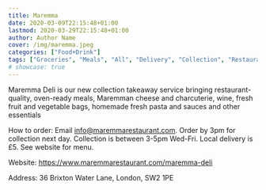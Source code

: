 ```yaml
---
title: Maremma
date: 2020-03-09T22:15:48+01:00
lastmod: 2020-03-29T22:15:48+01:00
author: Author Name
cover: /img/maremma.jpeg
categories: ["Food+Drink"]
tags: ["Groceries", "Meals", "All", "Delivery", "Collection", "Restaurant", "Tuscan", "fruit+veg", "Bread"]
# showcase: true
---
```


Maremma Deli is our new collection takeaway service bringing restaurant-quality, oven-ready meals, Maremman cheese and charcuterie, wine, fresh fruit and vegetable bags, homemade fresh pasta and sauces and other essentials

How to order: Email info@maremmarestaurant.com. Order by 3pm for collection next day.  Collection is between 3-5pm Wed-Fri. Local delivery is £5. See website for menu.

Website: https://www.maremmarestaurant.com/maremma-deli

Address: 36 Brixton Water Lane, London, SW2 1PE